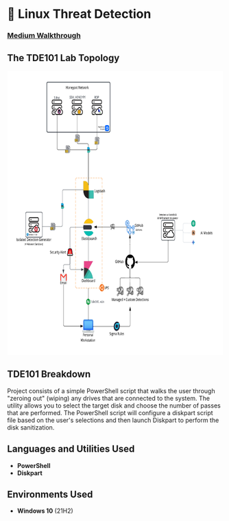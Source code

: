 # <h1> 🎯 Linux Threat Detection </h1>

 ### [Medium Walkthrough](https://youtu.be/7eJexJVCqJo)


## The TDE101 Lab Topology

<img src="https://github.com/collinsmc23/tde101/blob/main/Notes/images/The%20Threat%20Detections%20Engineering%20Project%20101%20Netork%20Toplogy.png" width="751" height="662">


### <h2>TDE101 Breakdown</h2>
Project consists of a simple PowerShell script that walks the user through "zeroing out" (wiping) any drives that are connected to the system. The utility allows you to select the target disk and choose the number of passes that are performed. The PowerShell script will configure a diskpart script file based on the user's selections and then launch Diskpart to perform the disk sanitization.
<br />


<h2>Languages and Utilities Used</h2>

- <b>PowerShell</b> 
- <b>Diskpart</b>

<h2>Environments Used </h2>

- <b>Windows 10</b> (21H2)

